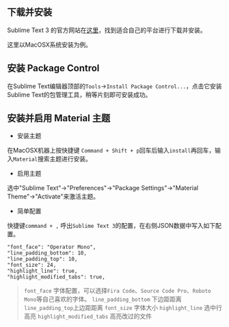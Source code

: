 ## 下载并安装

Sublime Text 3 的官方网站在[这里](https://www.sublimetext.com)，找到适合自己的平台进行下载并安装。

这里以MacOSX系统安装为例。


## 安装 Package Control

在Sublime Text编辑器顶部的`Tools`->`Install Package Control...`，点击它安装Sublime Text的包管理工具，稍等片刻即可安装成功。


## 安装并启用 Material 主题

* 安装主题

在MacOSX机器上按快捷键 `Command + Shift + p`回车后输入`install`再回车，输入`Material`搜索主题进行安装。

* 启用主题

选中"Sublime Text"->"Preferences"->"Package Settings"->"Material Theme"->"Activate"来激活主题。

* 简单配置

快捷键`command + ,` 呼出`Sublime Text 3`的配置，在右侧JSON数据中写入如下配置。

```
"font_face": "Operator Mono",
"line_padding_bottom": 10,
"line_padding_top": 10,
"font_size": 24,
"highlight_line": true,
"highlight_modified_tabs": true,
```

> `font_face` 字体配置，可以选择`Fira Code`、`Source Code Pro`、`Roboto Mono`等自己喜欢的字体。
> `line_padding_bottom` 下边距距离
> `line_padding_top`上边距距离
> `font_size` 字体大小
> `highlight_line` 选中行高亮
> `highlight_modified_tabs` 高亮改过的文件